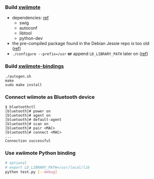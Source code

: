 ### Build [xwiimote](https://github.com/dvdhrm/xwiimote)

- dependencies: [ref](https://github.com/dvdhrm/xwiimote-bindings/pull/8)
    - swig
    - autoconf
    - libtool
    - python-dev
- the pre-compiled package found in the Debian Jessie repo is too old ([ref](https://github.com/dvdhrm/xwiimote-bindings/issues/13))
- `./configure --prefix=/usr` **or** append `LD_LIBRARY_PATH` later on ([ref](https://askubuntu.com/questions/633949/failed-to-build-xwiimote-bindings))


### Build [xwiimote-bindings](https://github.com/dvdhrm/xwiimote-bindings)

```
./autogen.sh
make
sudo make install
```

### Connect wiimote as Bluetooth device

```
$ bluetoothctl
[bluetooth]# power on
[bluetooth]# agent on
[bluetooth]# default-agent 
[bluetooth]# scan on
[bluetooth]# pair <MAC>
[bluetooth]# connect <MAC>
...
Connection successful
```

### Use xwiimote Python binding

```bash
# optional
# export LD_LIBRARY_PATH=/usr/local/lib
python test.py [--debug]
```
